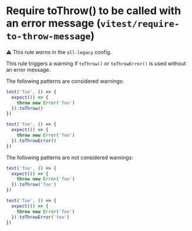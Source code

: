 # Require toThrow() to be called with an error message (`vitest/require-to-throw-message`)

⚠️ This rule _warns_ in the `all-legacy` config.

<!-- end auto-generated rule header -->

This rule triggers a warning if `toThrow()` or `toThrowError()` is used without
an error message.

The following patterns are considered warnings:

```js
test('foo', () => {
  expect(() => {
	throw new Error('foo')
  }).toThrow()
})

test('foo', () => {
  expect(() => {
	throw new Error('foo')
  }).toThrowError()
})
```

The following patterns are not considered warnings:

```js
test('foo', () => {
  expect(() => {
	throw new Error('foo')
  }).toThrow('foo')
})

test('foo', () => {
  expect(() => {
	throw new Error('foo')
  }).toThrowError('foo')
})
```